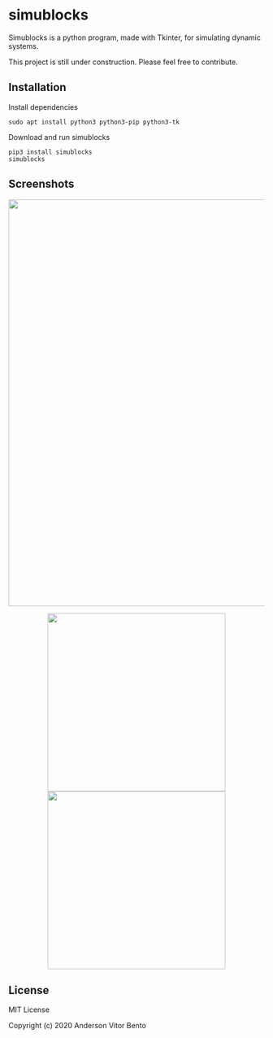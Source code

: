 # simublocks

Simublocks is a python program, made with Tkinter, for simulating dynamic systems.

This project is still under construction. Please feel free to contribute.

## Installation

Install dependencies

    sudo apt install python3 python3-pip python3-tk

Download and run simublocks

    pip3 install simublocks
    simublocks


## Screenshots

<p align="center">
  <img src="https://raw.githubusercontent.com/bentoavb/simublocks/master/images/img7.png" width="800" />
</p>

<p align="center">
  <img alt="" src="https://raw.githubusercontent.com/bentoavb/simublocks/master/images/img2.png" width="350" />
  <img alt="" src="https://raw.githubusercontent.com/bentoavb/simublocks/master/images/img3.png" width="350" />
</p>

 

## License

MIT License

Copyright (c) 2020 Anderson Vitor Bento